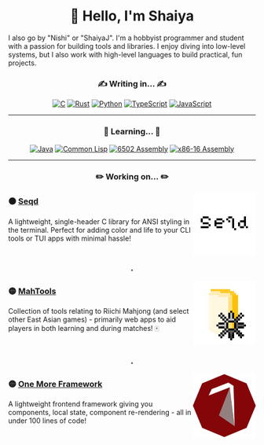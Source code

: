 <h1 align="center">
  👋 Hello, I'm Shaiya
</h1>

<div align="center">
  
  <!--[![GitHub Pages](https://img.shields.io/badge/Website-121013?logo=github&logoColor=white&style=for-the-badge)](https://shaiyaj.github.io/) -->
  <!--[![Itch.io](https://img.shields.io/badge/NishiJ-%23FF0B34.svg?logo=Itch.io&logoColor=white&style=for-the-badge)](https://nishij.itch.io/)-->
  
</div>

I also go by "Nishi" or "ShaiyaJ". I'm a hobbyist programmer and student with a passion for building tools and libraries. I enjoy diving into low-level systems, but I also work with high-level languages to build practical, fun projects.

<h3 align="center">
  ✍️ Writing in... ✍️
</h3>

<div align="center">
  
  [![C](https://img.shields.io/badge/C-00599C?logo=c&logoColor=white&&style=for-the-badge)](#)
  [![Rust](https://img.shields.io/badge/Rust-%23000000.svg?e&logo=rust&logoColor=white&style=for-the-badge)](#)
  [![Python](https://img.shields.io/badge/Python-3776AB?logo=python&logoColor=fff&style=for-the-badge)](#)
  [![TypeScript](https://img.shields.io/badge/TypeScript-3178C6?logo=typescript&logoColor=fff&style=for-the-badge)](#)
  [![JavaScript](https://img.shields.io/badge/JavaScript-F7DF1E?logo=javascript&logoColor=000&style=for-the-badge)](#)

</div>

<hr />

<h3 align="center">
  🌱 Learning... 🌱
</h3>

<div align="center">
  
  [![Java](https://img.shields.io/badge/Java-%23ED8B00.svg?logo=openjdk&logoColor=white&style=for-the-badge)](#)
  [![Common Lisp](https://img.shields.io/badge/Common%20Lisp-000?logo=commonlisp&logoColor=fff&style=for-the-badge)](#)
  [![6502 Assembly](https://img.shields.io/badge/-6502%20Assembly-000?&logo=assemblyscript&style=for-the-badge)](#)
  [![x86-16 Assembly](https://img.shields.io/badge/-x86%E2%80%9316%20Assembly-000?&logo=assemblyscript&style=for-the-badge)](#)

</div>

<hr />

<h3 align="center">
  ✏️ Working on... ✏️
</h3>

<img src="./logoseqd.png" alt="seqd logo" width="128" align="right">

### ⚫ [Seqd](https://github.com/ShaiyaJ/seqd)
A lightweight, single-header C library for ANSI styling in the terminal. Perfect for adding color and life to your CLI tools or TUI apps with minimal hassle!

<br />
<p align="center" style="clear: both">・</p>
<img src="./logomahtools.png" alt="mahtools logo" width="128" align="right">

### 🟡 [MahTools](https://github.com/mahtools)
Collection of tools relating to Riichi Mahjong (and select other East Asian games) - primarily web apps to aid players in both learning and during matches! 🀄 

<br />
<p align="center" style="clear: both">・</p>
<img src="./logoomf.png" alt="omf logo" width="128" align="right">

### 🟡 [One More Framework](https://github.com/ShaiyaJ/omf)
A lightweight frontend framework giving you components, local state, component re-rendering - all in under 100 lines of code!
